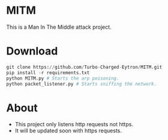 # MITM
This is a Man In The Middle attack project.

# Download
```python
git clone https://github.com/Turbo-Charged-Eytron/MITM.git
pip install -r requirements.txt
python MITM.py # Starts the arp poisoning.
python packet_listener.py # Starts sniffing the network.
```
# About
- This project only listens http requests not https.<br>
- It will be updated soon with https requests.
